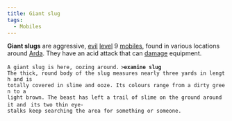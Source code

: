 ```yaml
---
title: Giant slug
tags:
  - Mobiles
---
```

**Giant slugs** are aggressive, [evil](alignment "wikilink")
[level](level "wikilink") 9 [mobiles](mobile "wikilink"), found in
various locations around [Arda](Arda "wikilink"). They have an acid
attack that can [damage](state "wikilink") equipment.

`A giant slug is here, oozing around.`
`>`**`examine slug`**
`The thick, round body of the slug measures nearly three yards in length and is`
`totally covered in slime and ooze. Its colours range from a dirty green to a`
`light brown. The beast has left a trail of slime on the ground around it and `
`its two thin eye-stalks keep searching the area for something or someone.`
